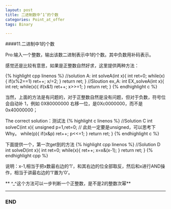 ```yaml
---
layout: post
title: 二进制数中‘1’的个数
categories: Point_at_offer
tags: Binary

---
```



####11.二进制中1的个数

Pro:输入一个整数，输出该数二进制表示中1的个数。其中负数用补码表示。

感觉还是比较有意思，如果是正整数自然好求，这里提供两种方法：

{% highlight cpp linenos %}
//solution A:
int solveA(int x){
    int ret=0;
    while(x){
        if(x%2==1) ret++;
        x/=2;
    }
    return ret;
}
//Sloution ex_A:
int EX_solveA(int x){
    int ret;
    while(x){
        if(x&1) ret++;
        x>>=1;
    }
    return ret;
}
{% endhighlight c %}

当然，上面的方法是有问题的，对于正整数自然是没有问题，但对于负数，符号位会自动补 1，例如 0X80000000 右移一位，是0Xc0000000，而不是0x40000000；

The correct solution：测试法
{% highlight c linenos %}
//Solution C
int solveC(int x){
    unsigned p=1,ret=0; // 此处一定要是unsigned，可以思考下Why。
    while(p){
        if(x&p) ret++;
        p<<=1;
    }
    return ret;
}
{% endhighlight c %}

下面提供一个，第一次get到的方法
{% highlight cpp linenos %}
//Solution D
int solveD(int x){
    int ret=0;
    while(x){
        ret++;
        x=x&(x-1);
    }
    return ret;
}
{% endhighlight cpp %}

说明：x-1,相当于把x数最右边的‘1’，和其右边的位全部取反，然后和x进行AND操作，相当于讲最右边的‘1’置为‘0’。

** \^_^这个方法可以一步判断一个正整数，是不是2的整数次幂**

---


### END